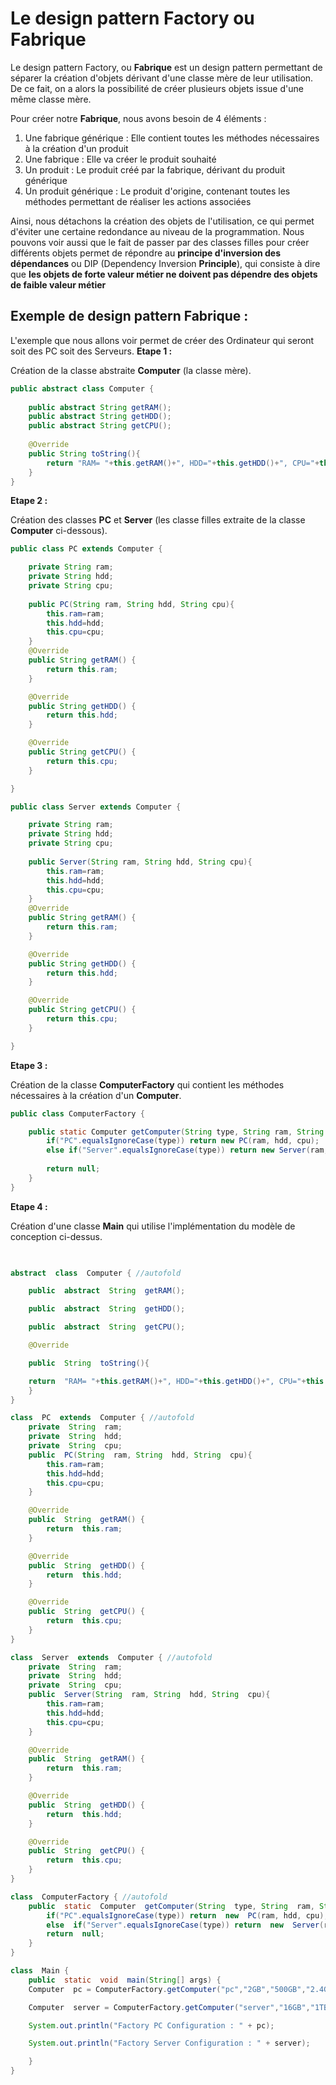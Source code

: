 # Le design pattern Factory ou Fabrique

Le design pattern Factory, ou **Fabrique** est un design pattern permettant de séparer la création d'objets dérivant d'une classe mère de leur utilisation. De ce fait, on a alors la possibilité de créer plusieurs objets issue d'une même classe mère.

Pour créer notre **Fabrique**, nous avons besoin de 4 éléments :
1.  Une fabrique générique : Elle contient toutes les méthodes nécessaires à la création d'un produit
2.  Une fabrique : Elle va créer le produit souhaité
3.  Un produit : Le produit créé par la fabrique, dérivant du produit générique
4.  Un produit générique : Le produit d'origine, contenant toutes les méthodes permettant de réaliser les actions associées

Ainsi, nous détachons la création des objets de l'utilisation, ce qui permet d'éviter une certaine redondance au niveau de la programmation.
Nous pouvons voir aussi que le fait de passer par des classes filles pour créer différents objets permet de répondre au **principe d'inversion des dépendances** ou DIP (Dependency Inversion **Principle**), qui consiste à dire que  **les objets de forte valeur métier ne doivent pas dépendre des objets de faible valeur métier**

## **Exemple de design pattern Fabrique :**

L'exemple que nous allons voir permet de créer des Ordinateur qui seront soit des PC soit des Serveurs.
**Etape 1 :**

Création de la classe abstraite  **Computer**  (la classe mère).

```java
public abstract class Computer {
	
	public abstract String getRAM();
	public abstract String getHDD();
	public abstract String getCPU();
	
	@Override
	public String toString(){
		return "RAM= "+this.getRAM()+", HDD="+this.getHDD()+", CPU="+this.getCPU();
	}
}
```

**Etape 2 :**

Création des classes  **PC**  et  **Server**  (les classe filles extraite de la classe  **Computer**  ci-dessous).

```java
public class PC extends Computer {

	private String ram;
	private String hdd;
	private String cpu;
	
	public PC(String ram, String hdd, String cpu){
		this.ram=ram;
		this.hdd=hdd;
		this.cpu=cpu;
	}
	@Override
	public String getRAM() {
		return this.ram;
	}

	@Override
	public String getHDD() {
		return this.hdd;
	}

	@Override
	public String getCPU() {
		return this.cpu;
	}

}

```

```java
public class Server extends Computer {

	private String ram;
	private String hdd;
	private String cpu;
	
	public Server(String ram, String hdd, String cpu){
		this.ram=ram;
		this.hdd=hdd;
		this.cpu=cpu;
	}
	@Override
	public String getRAM() {
		return this.ram;
	}

	@Override
	public String getHDD() {
		return this.hdd;
	}

	@Override
	public String getCPU() {
		return this.cpu;
	}

}

```

**Etape 3 :**

Création de la classe  **ComputerFactory**  qui contient les méthodes nécessaires à la création d'un  **Computer**.

```java
public class ComputerFactory {

	public static Computer getComputer(String type, String ram, String hdd, String cpu){
		if("PC".equalsIgnoreCase(type)) return new PC(ram, hdd, cpu);
		else if("Server".equalsIgnoreCase(type)) return new Server(ram, hdd, cpu);
		
		return null;
	}
}

```

**Etape 4 :**

Création d'une classe **Main** qui utilise l'implémentation du modèle de conception ci-dessus.

```java
  

abstract  class  Computer { //autofold

	public  abstract  String  getRAM();

	public  abstract  String  getHDD();

	public  abstract  String  getCPU();

	@Override

	public  String  toString(){

	return  "RAM= "+this.getRAM()+", HDD="+this.getHDD()+", CPU="+this.getCPU();
	}
}

class  PC  extends  Computer { //autofold
	private  String  ram;
	private  String  hdd;
	private  String  cpu;
	public  PC(String  ram, String  hdd, String  cpu){
		this.ram=ram;
		this.hdd=hdd;
		this.cpu=cpu;
	}

	@Override
	public  String  getRAM() {
		return  this.ram;
	}

	@Override
	public  String  getHDD() {
		return  this.hdd;
	}

	@Override
	public  String  getCPU() {
		return  this.cpu;
	}
}

class  Server  extends  Computer { //autofold
	private  String  ram;
	private  String  hdd;
	private  String  cpu;
	public  Server(String  ram, String  hdd, String  cpu){
		this.ram=ram;
		this.hdd=hdd;
		this.cpu=cpu;
	}

	@Override
	public  String  getRAM() {
		return  this.ram;
	}

	@Override
	public  String  getHDD() {
		return  this.hdd;
	}

	@Override
	public  String  getCPU() {
		return  this.cpu;
	}
}

class  ComputerFactory { //autofold
	public  static  Computer  getComputer(String  type, String  ram, String  hdd, String  cpu){
		if("PC".equalsIgnoreCase(type)) return  new  PC(ram, hdd, cpu);
		else  if("Server".equalsIgnoreCase(type)) return  new  Server(ram, hdd, cpu);
		return  null;
	}
}

class  Main {
	public  static  void  main(String[] args) {
	Computer  pc = ComputerFactory.getComputer("pc","2GB","500GB","2.4GHz");

	Computer  server = ComputerFactory.getComputer("server","16GB","1TB","2.9GHz");

	System.out.println("Factory PC Configuration : " + pc);

	System.out.println("Factory Server Configuration : " + server);

	}
}
```

